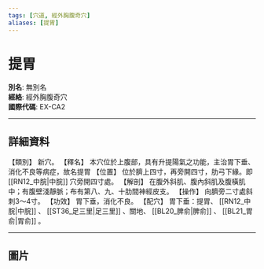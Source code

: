 ```yaml
---
tags: [穴道, 經外胸腹奇穴]
aliases: [提胃]
---
```


# 提胃

**別名**: 無別名  
**經絡**: 經外胸腹奇穴  
**國際代碼**: EX-CA2  

---

## 詳細資料
【類別】
新穴。
【釋名】
本穴位於上腹部，具有升提陽氣之功能，主治胃下垂、消化不良等病症，故名提胃
【位置】
位於臍上四寸，再旁開四寸，肋弓下緣。即 [[RN12_中脘|中脘]] 穴旁開四寸處。
【解剖】
在腹外斜肌、腹內斜肌及腹橫肌中；有腹壁淺靜脈；布有第八、九、十肋間神經皮支。
【操作】
向臍旁二寸處斜刺3～4寸。
【功效】
胃下垂，消化不良。
【配穴】
胃下垂：提胃、 [[RN12_中脘|中脘]] 、 [[ST36_足三里|足三里]] 、關地、 [[BL20_脾俞|脾俞]] 、 [[BL21_胃俞|胃俞]] 。

---

## 圖片
